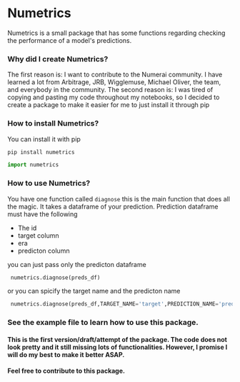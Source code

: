 # Numetrics

Numetrics is a small package that has some functions regarding checking the performance of a model's predictions.

### Why did I create Numetrics?
The first reason is: I want to contribute to the Numerai community. I have learned a lot from Arbitrage, JRB, Wigglemuse, Michael Oliver, the team, and everybody in the community. 
The second reason is: I was tired of copying and pasting my code throughout my notebooks, so I decided to create a package to make it easier for me to just install it through pip

### How to install Numetrics?

You can install it with pip

```python
pip install numetrics
```

```python
import numetrics
```

### How to use Numetrics?
You have one function called ` diagnose ` this is the main function that does all the magic.
It takes a dataframe of your prediction. Prediction dataframe must have the following
- The id
- target column
- era
- predicton column

you can just pass only the predicton dataframe 
```python
 numetrics.diagnose(preds_df)
 ```

or you can spicify the target name and the predicton name 
```python
 numetrics.diagnose(preds_df,TARGET_NAME='target',PREDICTION_NAME='prediction_kazutsugi')
 ```


### See the example file to learn how to use this package.

#### This is the first version/draft/attempt of the package. The code does not look pretty and it still missing lots of functionalities. However, I promise I will do my best to make it better ASAP. 

#### Feel free to contribute to this package.
